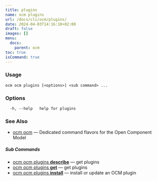 ```yaml
---
title: plugins
name: ocm plugins
url: /docs/cli/ocm/plugins/
date: 2024-04-03T14:16:10+02:00
draft: false
images: []
menu:
  docs:
    parent: ocm
toc: true
isCommand: true
---
```

### Usage

```
ocm ocm plugins [<options>] <sub command> ...
```

### Options

```
  -h, --help   help for plugins
```

### See Also

* [ocm ocm](/docs/cli/cli)	 &mdash; Dedicated command flavors for the Open Component Model


##### Sub Commands

* [ocm ocm plugins <b>describe</b>](/docs/cli/cli/plugins/describe)	 &mdash; get plugins
* [ocm ocm plugins <b>get</b>](/docs/cli/cli/plugins/get)	 &mdash; get plugins
* [ocm ocm plugins <b>install</b>](/docs/cli/cli/plugins/install)	 &mdash; install or update an OCM plugin

